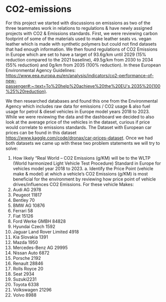 # CO2-emissions
For this project we started with discussions on emissions as two of the three teammates work in relations to regulations & have newly assigned projects with CO2 & Emissions standards.
First, we were reviewing carbon footprint of some of the materials used to make leather seats vs. vegan leather which is made with synthetic polymers but could not find datasets that had enough information. We then found regulations of CO2 Emissions in Europe which are set to have a target of 93.6g/km until 2029 (15% reduction compared to the 2021 baseline), 49.5g/km from 2030 to 2034 (55% reduction) and 0g/km from 2035 (100% reduction). 
In these European Environmental Agency Guidelines: https://www.eea.europa.eu/en/analysis/indicators/co2-performance-of-new-passenger#:~:text=To%20help%20achieve%20the%20EU's,2035%20(100%25%20reduction). 

We then researched databases and found this one from the Environmental Agency which includes raw data for emissions / CO2 usage & also fuel usage for petrol & diesel vehicles in Europe model years 2018 to 2023. While we were reviewing the data and the dashboard we decided to also look at the average price of the vehicles in the dataset, curious if price would correlate to emissions standards. 
The Dataset with European car prices can be found in this dataset
https://www.kaggle.com/code/dronax/car-prices-dataset.
Once we had both datasets we came up with these two problem statements we will try to solve:
1.	How likely “Real World – CO2 Emissions (g/KM) will be to the WLTP (World harmonized Light Vehicle Test Procedure) Standard in Europe for vehicles model year 2018 to 2023.
a.	Identify the Price Point (vehicle make & model) at which a vehicle’s CO2 Emissions (g/KM) is most beneficial for the environment by reviewing how price point of vehicle drives/influences CO2 Emissions.
For these vehicle Makes:
1.	Audi AG 2978
2.	Peugeot 11817 
3.	Bentley 70 
4.	BMW AG 10876 
5.	Ferrari 58
6.	Fiat 15126
7.	Ford Werke GMBH 84828
8.	Hyundai Czech 1592
9.	Jaguar Land Rover Limited 4918
10.	Kia Slovakia 1391
11.	Mazda 1950
12.	Mercedes-Benz AG 29995
13.	Nissan Auto 6872
14.	Porsche 2192
15.	Renault 28846
16.	Rolls Royce 20
17.	Seat 2934
18.	Suzuki2231
19.	Toyota 6338
20.	Volkswagen 21296
21.	Volvo 8988


